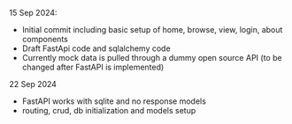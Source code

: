 
15 Sep 2024:
- Initial commit including basic setup of home, browse, view, login, about components
- Draft FastApi code and sqlalchemy code
- Currently mock data is pulled through a dummy open source API (to be changed after FastAPI is implemented)


22 Sep 2024
- FastAPI works with sqlite and no response models
- routing, crud, db initialization and models setup
